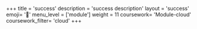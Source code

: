 +++
title = 'success'
description = 'success description'
layout = 'success'
emoji= '📝'
menu_level = ['module']
weight = 11
coursework= 'Module-cloud'
coursework_filter= 'cloud'
+++


